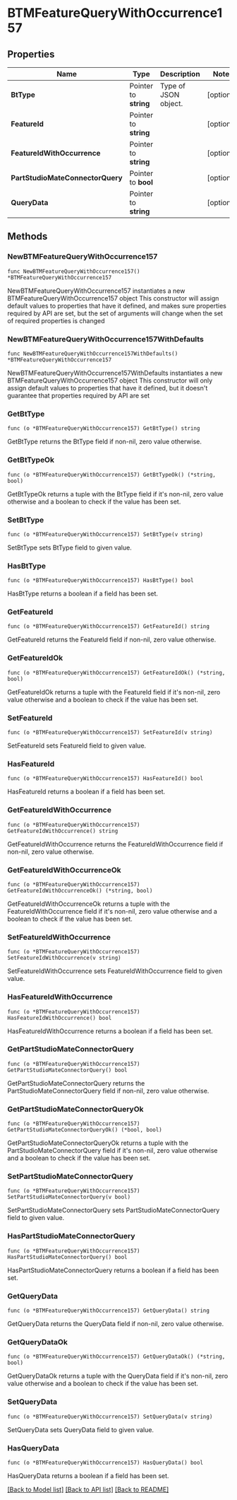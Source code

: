 # BTMFeatureQueryWithOccurrence157

## Properties

Name | Type | Description | Notes
------------ | ------------- | ------------- | -------------
**BtType** | Pointer to **string** | Type of JSON object. | [optional] 
**FeatureId** | Pointer to **string** |  | [optional] 
**FeatureIdWithOccurrence** | Pointer to **string** |  | [optional] 
**PartStudioMateConnectorQuery** | Pointer to **bool** |  | [optional] 
**QueryData** | Pointer to **string** |  | [optional] 

## Methods

### NewBTMFeatureQueryWithOccurrence157

`func NewBTMFeatureQueryWithOccurrence157() *BTMFeatureQueryWithOccurrence157`

NewBTMFeatureQueryWithOccurrence157 instantiates a new BTMFeatureQueryWithOccurrence157 object
This constructor will assign default values to properties that have it defined,
and makes sure properties required by API are set, but the set of arguments
will change when the set of required properties is changed

### NewBTMFeatureQueryWithOccurrence157WithDefaults

`func NewBTMFeatureQueryWithOccurrence157WithDefaults() *BTMFeatureQueryWithOccurrence157`

NewBTMFeatureQueryWithOccurrence157WithDefaults instantiates a new BTMFeatureQueryWithOccurrence157 object
This constructor will only assign default values to properties that have it defined,
but it doesn't guarantee that properties required by API are set

### GetBtType

`func (o *BTMFeatureQueryWithOccurrence157) GetBtType() string`

GetBtType returns the BtType field if non-nil, zero value otherwise.

### GetBtTypeOk

`func (o *BTMFeatureQueryWithOccurrence157) GetBtTypeOk() (*string, bool)`

GetBtTypeOk returns a tuple with the BtType field if it's non-nil, zero value otherwise
and a boolean to check if the value has been set.

### SetBtType

`func (o *BTMFeatureQueryWithOccurrence157) SetBtType(v string)`

SetBtType sets BtType field to given value.

### HasBtType

`func (o *BTMFeatureQueryWithOccurrence157) HasBtType() bool`

HasBtType returns a boolean if a field has been set.

### GetFeatureId

`func (o *BTMFeatureQueryWithOccurrence157) GetFeatureId() string`

GetFeatureId returns the FeatureId field if non-nil, zero value otherwise.

### GetFeatureIdOk

`func (o *BTMFeatureQueryWithOccurrence157) GetFeatureIdOk() (*string, bool)`

GetFeatureIdOk returns a tuple with the FeatureId field if it's non-nil, zero value otherwise
and a boolean to check if the value has been set.

### SetFeatureId

`func (o *BTMFeatureQueryWithOccurrence157) SetFeatureId(v string)`

SetFeatureId sets FeatureId field to given value.

### HasFeatureId

`func (o *BTMFeatureQueryWithOccurrence157) HasFeatureId() bool`

HasFeatureId returns a boolean if a field has been set.

### GetFeatureIdWithOccurrence

`func (o *BTMFeatureQueryWithOccurrence157) GetFeatureIdWithOccurrence() string`

GetFeatureIdWithOccurrence returns the FeatureIdWithOccurrence field if non-nil, zero value otherwise.

### GetFeatureIdWithOccurrenceOk

`func (o *BTMFeatureQueryWithOccurrence157) GetFeatureIdWithOccurrenceOk() (*string, bool)`

GetFeatureIdWithOccurrenceOk returns a tuple with the FeatureIdWithOccurrence field if it's non-nil, zero value otherwise
and a boolean to check if the value has been set.

### SetFeatureIdWithOccurrence

`func (o *BTMFeatureQueryWithOccurrence157) SetFeatureIdWithOccurrence(v string)`

SetFeatureIdWithOccurrence sets FeatureIdWithOccurrence field to given value.

### HasFeatureIdWithOccurrence

`func (o *BTMFeatureQueryWithOccurrence157) HasFeatureIdWithOccurrence() bool`

HasFeatureIdWithOccurrence returns a boolean if a field has been set.

### GetPartStudioMateConnectorQuery

`func (o *BTMFeatureQueryWithOccurrence157) GetPartStudioMateConnectorQuery() bool`

GetPartStudioMateConnectorQuery returns the PartStudioMateConnectorQuery field if non-nil, zero value otherwise.

### GetPartStudioMateConnectorQueryOk

`func (o *BTMFeatureQueryWithOccurrence157) GetPartStudioMateConnectorQueryOk() (*bool, bool)`

GetPartStudioMateConnectorQueryOk returns a tuple with the PartStudioMateConnectorQuery field if it's non-nil, zero value otherwise
and a boolean to check if the value has been set.

### SetPartStudioMateConnectorQuery

`func (o *BTMFeatureQueryWithOccurrence157) SetPartStudioMateConnectorQuery(v bool)`

SetPartStudioMateConnectorQuery sets PartStudioMateConnectorQuery field to given value.

### HasPartStudioMateConnectorQuery

`func (o *BTMFeatureQueryWithOccurrence157) HasPartStudioMateConnectorQuery() bool`

HasPartStudioMateConnectorQuery returns a boolean if a field has been set.

### GetQueryData

`func (o *BTMFeatureQueryWithOccurrence157) GetQueryData() string`

GetQueryData returns the QueryData field if non-nil, zero value otherwise.

### GetQueryDataOk

`func (o *BTMFeatureQueryWithOccurrence157) GetQueryDataOk() (*string, bool)`

GetQueryDataOk returns a tuple with the QueryData field if it's non-nil, zero value otherwise
and a boolean to check if the value has been set.

### SetQueryData

`func (o *BTMFeatureQueryWithOccurrence157) SetQueryData(v string)`

SetQueryData sets QueryData field to given value.

### HasQueryData

`func (o *BTMFeatureQueryWithOccurrence157) HasQueryData() bool`

HasQueryData returns a boolean if a field has been set.


[[Back to Model list]](../README.md#documentation-for-models) [[Back to API list]](../README.md#documentation-for-api-endpoints) [[Back to README]](../README.md)


